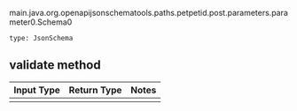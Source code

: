 main.java.org.openapijsonschematools.paths.petpetid.post.parameters.parameter0.Schema0
```
type: JsonSchema
```

## validate method
Input Type | Return Type | Notes
------------ | ------------- | -------------
 |  |
